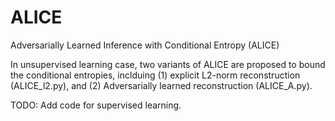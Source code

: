 # ALICE
Adversarially Learned Inference with Conditional Entropy (ALICE)

In unsupervised learning case, two variants of ALICE are proposed to bound the conditional entropies, inclduing (1) explicit L2-norm reconstruction (ALICE_l2.py), and (2) Adversarially learned reconstruction (ALICE_A.py).

TODO:
Add code for supervised learning.
